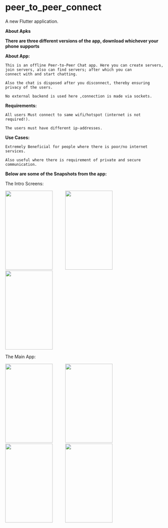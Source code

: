 # peer_to_peer_connect

A new Flutter application.

**About Apks**

**There are three different versions of the app, download whichever your phone supports**

**About App:**

    This is an offline Peer-to-Peer Chat app. Here you can create servers, join servers, also can find servers; after which you can 
    connect with and start chatting.
    
    Also the chat is disposed after you disconnect, thereby ensuring privacy of the users.
    
    No external backend is used here ,connection is made via sockets.
    
    
**Requirements:**

    All users Must connect to same wifi/hotspot (internet is not required!).
    
    The users must have different ip-addresses.
    
**Use Cases:**

    Extremely Beneficial for people where there is poor/no internet services.
    
    Also useful where there is requirement of private and secure communication.
    
    
**Below are some of the Snapshots from the app:**

The Intro Screens:

<p float="left" padding: 40>
  <img src="https://user-images.githubusercontent.com/59718916/112744898-a08d3180-8fc1-11eb-9d98-c1ed163d5be3.jpeg" height="250" width="150">
    &emsp;
    &emsp;
  <img src="https://user-images.githubusercontent.com/59718916/112744941-07124f80-8fc2-11eb-91b7-15df7a355bf9.jpeg" height="250" width="150">
    &emsp;
    &emsp;
  <img src="https://user-images.githubusercontent.com/59718916/112744901-a3882200-8fc1-11eb-8fbf-0a216f76445d.jpeg" height="250" width="150">
</p>


The Main App:

<p float="left" padding: 40>
  <img src="https://user-images.githubusercontent.com/59718916/112745035-e1d21100-8fc2-11eb-8fcf-cd79c32619dc.jpeg" height="250" width="150">
    &emsp;
    &emsp;
  <img src="https://user-images.githubusercontent.com/59718916/112745054-08904780-8fc3-11eb-8fe0-ffe030033923.jpeg" height="250" width="150">
    &emsp;
    &emsp;
  <img src="https://user-images.githubusercontent.com/59718916/112745060-18a82700-8fc3-11eb-9080-2ab11c8d8a3b.jpeg" height="250" width="150">
    &emsp;
    &emsp;
  <img src="https://user-images.githubusercontent.com/59718916/112745075-3bd2d680-8fc3-11eb-9bb7-42f615d3b122.jpeg" height="250" width="150">
</p>
